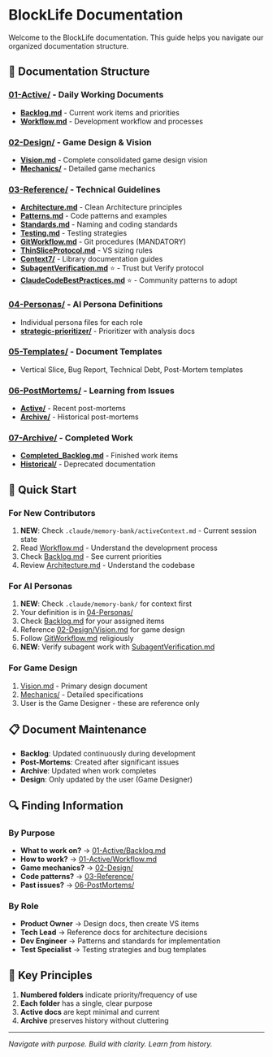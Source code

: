 # BlockLife Documentation

Welcome to the BlockLife documentation. This guide helps you navigate our organized documentation structure.

## 📂 Documentation Structure

### [01-Active/](01-Active/) - Daily Working Documents
- **[Backlog.md](01-Active/Backlog.md)** - Current work items and priorities
- **[Workflow.md](01-Active/Workflow.md)** - Development workflow and processes

### [02-Design/](02-Design/) - Game Design & Vision
- **[Vision.md](02-Design/Vision.md)** - Complete consolidated game design vision
- **[Mechanics/](02-Design/Mechanics/)** - Detailed game mechanics

### [03-Reference/](03-Reference/) - Technical Guidelines
- **[Architecture.md](03-Reference/Architecture.md)** - Clean Architecture principles
- **[Patterns.md](03-Reference/Patterns.md)** - Code patterns and examples
- **[Standards.md](03-Reference/Standards.md)** - Naming and coding standards
- **[Testing.md](03-Reference/Testing.md)** - Testing strategies
- **[GitWorkflow.md](03-Reference/GitWorkflow.md)** - Git procedures (MANDATORY)
- **[ThinSliceProtocol.md](03-Reference/ThinSliceProtocol.md)** - VS sizing rules
- **[Context7/](03-Reference/Context7/)** - Library documentation guides
- **[SubagentVerification.md](03-Reference/SubagentVerification.md)** ⭐ - Trust but Verify protocol
- **[ClaudeCodeBestPractices.md](03-Reference/ClaudeCodeBestPractices.md)** ⭐ - Community patterns to adopt

### [04-Personas/](04-Personas/) - AI Persona Definitions
- Individual persona files for each role
- **[strategic-prioritizer/](04-Personas/strategic-prioritizer/)** - Prioritizer with analysis docs

### [05-Templates/](05-Templates/) - Document Templates
- Vertical Slice, Bug Report, Technical Debt, Post-Mortem templates

### [06-PostMortems/](06-PostMortems/) - Learning from Issues
- **[Active/](06-PostMortems/Active/)** - Recent post-mortems
- **[Archive/](06-PostMortems/Archive/)** - Historical post-mortems

### [07-Archive/](07-Archive/) - Completed Work
- **[Completed_Backlog.md](07-Archive/Completed_Backlog.md)** - Finished work items
- **[Historical/](07-Archive/Historical/)** - Deprecated documentation

## 🚀 Quick Start

### For New Contributors
1. **NEW**: Check `.claude/memory-bank/activeContext.md` - Current session state
2. Read [Workflow.md](01-Active/Workflow.md) - Understand the development process
3. Check [Backlog.md](01-Active/Backlog.md) - See current priorities
4. Review [Architecture.md](03-Reference/Architecture.md) - Understand the codebase

### For AI Personas
1. **NEW**: Check `.claude/memory-bank/` for context first
2. Your definition is in [04-Personas/](04-Personas/)
3. Check [Backlog.md](01-Active/Backlog.md) for your assigned items
4. Reference [02-Design/Vision.md](02-Design/Vision.md) for game design
5. Follow [GitWorkflow.md](03-Reference/GitWorkflow.md) religiously
6. **NEW**: Verify subagent work with [SubagentVerification.md](03-Reference/SubagentVerification.md)

### For Game Design
1. [Vision.md](02-Design/Vision.md) - Primary design document
2. [Mechanics/](02-Design/Mechanics/) - Detailed specifications
3. User is the Game Designer - these are reference only

## 📋 Document Maintenance

- **Backlog**: Updated continuously during development
- **Post-Mortems**: Created after significant issues
- **Archive**: Updated when work completes
- **Design**: Only updated by the user (Game Designer)

## 🔍 Finding Information

### By Purpose
- **What to work on?** → [01-Active/Backlog.md](01-Active/Backlog.md)
- **How to work?** → [01-Active/Workflow.md](01-Active/Workflow.md)
- **Game mechanics?** → [02-Design/](02-Design/)
- **Code patterns?** → [03-Reference/](03-Reference/)
- **Past issues?** → [06-PostMortems/](06-PostMortems/)

### By Role
- **Product Owner** → Design docs, then create VS items
- **Tech Lead** → Reference docs for architecture decisions
- **Dev Engineer** → Patterns and standards for implementation
- **Test Specialist** → Testing strategies and bug templates

## 📝 Key Principles

1. **Numbered folders** indicate priority/frequency of use
2. **Each folder** has a single, clear purpose
3. **Active docs** are kept minimal and current
4. **Archive** preserves history without cluttering

---

*Navigate with purpose. Build with clarity. Learn from history.*